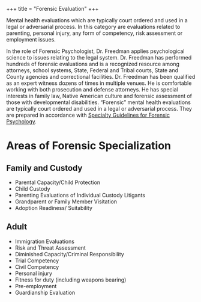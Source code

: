 +++
title = "Forensic Evaluation"
+++

Mental health evaluations which are typically court ordered and used in a legal or adversarial process. In this category are evaluations related to parenting, personal injury, any form of competency, risk assessment or employment issues.

<!--more-->

In the role of Forensic Psychologist, Dr. Freedman applies psychological science to issues relating to the legal system. Dr. Freedman has performed hundreds of forensic evaluations and is a recognized resource among attorneys, school systems, State, Federal and Tribal courts, State and County agencies and correctional facilities. Dr. Freedman has been qualified as an expert witness dozens of times in multiple venues. He is comfortable working with both prosecution and defense attorneys. He has special interests in family law, Native American culture and forensic assessment of those with developmental disabilities. “Forensic” mental health evaluations are typically court ordered and used in a legal or adversarial process. They are prepared in accordance with [Specialty Guidelines for Forensic Psychology](https://www.apa.org/practice/guidelines/forensic-psychology).

# Areas of Forensic Specialization
## Family and Custody
* Parental Capacity/Child Protection
* Child Custody
* Parenting Evaluations of Individual Custody Litigants
* Grandparent or Family Member Visitation
* Adoption Readiness/ Suitability

## Adult
* Immigration Evaluations
* Risk and Threat Assessment
* Diminished Capacity/Criminal Responsibility
* Trial Competency
* Civil Competency
* Personal injury
* Fitness for duty (including weapons bearing)
* Pre-employment
* Guardianship Evaluation
